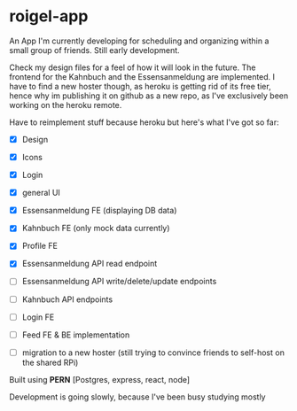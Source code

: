 # roigel-app

An App I'm currently developing for scheduling and organizing within a small group of friends. Still early development.

Check my design files for a feel of how it will look in the future.
The frontend for the Kahnbuch and the Essensanmeldung are implemented.
I have to find a new hoster though, as heroku is getting rid of its free tier, hence why im publishing it on github as a new repo, as I've exclusively been working on the heroku remote.

Have to reimplement stuff because heroku but here's what I've got so far:

- [x] Design
- [x] Icons
- [x] Login
- [x] general UI
- [x] Essensanmeldung FE (displaying DB data)
- [x] Kahnbuch FE (only mock data currently)
- [x] Profile FE
- [x] Essensanmeldung API read endpoint 

- [ ] Essensanmeldung API write/delete/update endpoints 
- [ ] Kahnbuch API endpoints
- [ ] Login FE
- [ ] Feed FE & BE implementation
- [ ] migration to a new hoster (still trying to convince friends to self-host on the shared RPi)

Built using __**PERN**__ [Postgres, express, react, node]

Development is going slowly, because I've been busy studying mostly
